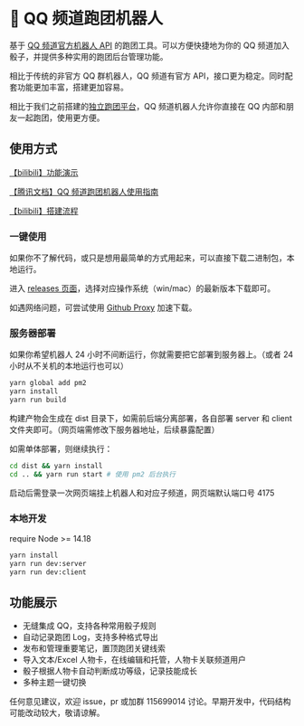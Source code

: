 # 🎲 QQ 频道跑团机器人

基于 [QQ 频道官方机器人 API](https://bot.q.qq.com/wiki/#%E7%AE%80%E4%BB%8B) 的跑团工具。可以方便快捷地为你的 QQ 频道加入骰子，并提供多种实用的跑团后台管理功能。

相比于传统的非官方 QQ 群机器人，QQ 频道有官方 API，接口更为稳定。同时配套功能更加丰富，搭建更加容易。

相比于我们之前搭建的[独立跑团平台](https://github.com/paotuan/paotuan)，QQ 频道机器人允许你直接在 QQ 内部和朋友一起跑团，使用更方便。

## 使用方式

[【bilibili】功能演示](https://www.bilibili.com/video/BV1hY4y1N7Ko/)

[【腾讯文档】QQ 频道跑团机器人使用指南](https://docs.qq.com/doc/DR3R6bFRNZWdsYUxt)

[【bilibili】搭建流程](https://docs.qq.com/doc/DR3R6bFRNZWdsYUxt)

### 一键使用
如果你不了解代码，或只是想用最简单的方式用起来，可以直接下载二进制包，本地运行。

进入 [releases 页面](https://github.com/paotuan/qqchannel-bot/releases)，选择对应操作系统（win/mac）的最新版本下载即可。

如遇网络问题，可尝试使用 [Github Proxy](https://ghproxy.com/) 加速下载。

### 服务器部署
如果你希望机器人 24 小时不间断运行，你就需要把它部署到服务器上。（或者 24 小时从不关机的本地运行也可以）

```bash
yarn global add pm2
yarn install
yarn run build
```
构建产物会生成在 dist 目录下，如需前后端分离部署，各自部署 server 和 client 文件夹即可。（网页端需修改下服务器地址，后续暴露配置）

如需单体部署，则继续执行：
```bash
cd dist && yarn install
cd .. && yarn run start # 使用 pm2 后台执行
```
启动后需登录一次网页端挂上机器人和对应子频道，网页端默认端口号 4175

### 本地开发
require Node >= 14.18

```bash
yarn install
yarn run dev:server
yarn run dev:client
```

## 功能展示
- 无缝集成 QQ，支持各种常用骰子规则
- 自动记录跑团 Log，支持多种格式导出
- 发布和管理重要笔记，置顶跑团关键线索
- 导入文本/Excel 人物卡，在线编辑和托管，人物卡关联频道用户
- 骰子根据人物卡自动判断成功等级，记录技能成长
- 多种主题一键切换


任何意见建议，欢迎 issue，pr 或加群 115699014 讨论。早期开发中，代码结构可能改动较大，敬请谅解。
